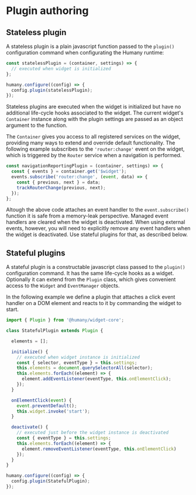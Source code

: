 # Plugin authoring

## Stateless plugin
A stateless plugin is a plain javascript function passed to the `plugin()` configuration command when configurating the Humany runtime:

```javascript
const statelessPlugin = (container, settings) => {
  // executed when widget is initialized
};

humany.configure((config) => {
  config.plugin(statelessPlugin);
});
```
Stateless plugins are executed when the widget is initialized but have no additional life-cycle hooks associated to the widget. The current widget's `Container` instance along with the plugin settings are passed as an object argument to the function.

The `Container` gives you access to all registered services on the widget, providing many ways to extend and override default functionality. The following example subscribes to the `'router:change'` event on the widget, which is triggered by the `Router` service when a navigation is performed.

```js
const navigationReportingPlugin = (container, settings) => {
  const { events } = container.get('$widget');
  events.subscribe('router:change', (event, data) => {
    const { previous, next } = data;
    trackRouterChange(previous, next);
  });
};
```

Altough the above code attaches an event handler to the `event.subscribe()` function it is safe from a memory-leak perspective. Managed event handlers are cleared when the widget is deactivated. When using external events, however, you will need to explicitly remove any event handlers when the widget is deactivated. Use stateful plugins for that, as described below.

## Stateful plugins
A stateful plugin is a constructable javascript class passed to the `plugin()` configuration command. It has the same life-cycle hooks as a widget. Optionally it can extend from the `Plugin` class, which gives convenient access to the `Widget` and `EventManager` objects.

In the following example we define a plugin that attaches a click event handler on a DOM element and reacts to it by commanding the widget to start.

```javascript
import { Plugin } from '@humany/widget-core';

class StatefulPlugin extends Plugin {

  elements = [];

  initialize() {
    // executed when widget instance is initialized
    const { selector, eventType } = this.settings;
    this.elements = document.querySelectorAll(selector);
    this.elements.forEach((element) => {
      element.addEventListener(eventType, this.onElementClick);
    });
  }

  onElementClick(event) {
    event.preventDefault();
    this.widget.invoke('start');
  }

  deactivate() {
    // executed just before the widget instance is deactivated
    const { eventType } = this.settings;
    this.elements.forEach((element) => {
      element.removeEventListener(eventType, this.onElementClick)
    });
  }
}

humany.configure((config) => {
  config.plugin(StatefulPlugin);
});
```

